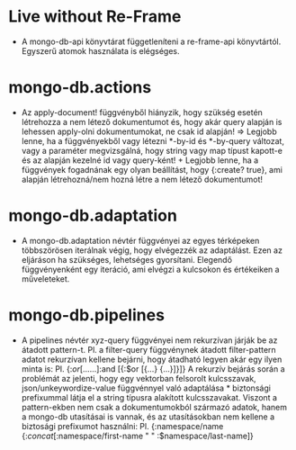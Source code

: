 
# Live without Re-Frame

- A mongo-db-api könyvtárat függetleníteni a re-frame-api könyvtártól.
  Egyszerű atomok használata is elégséges.

# mongo-db.actions

- Az apply-document! függvényből hiányzik, hogy szükség esetén létrehozza a nem létező
  dokumentumot és, hogy akár query alapján is lehessen apply-olni dokumentumokat,
  ne csak id alapján!
  =>
  Legjobb lenne, ha a függvényekből vagy létezni *-by-id és *-by-query változat,
  vagy a paraméter megvizsgálná, hogy string vagy map típust kapott-e és az alapján
  kezelné id vagy query-ként!
  +
  Legjobb lenne, ha a függvények fogadnának egy olyan beállítást, hogy {:create? true},
  ami alapján létrehozná/nem hozná létre a nem létező dokumentumot!

# mongo-db.adaptation

- A mongo-db.adaptation névtér függvényei az egyes térképeken többszörösen iterálnak végig,
  hogy elvégezzék az adaptálást. Ezen az eljáráson ha szükséges, lehetséges gyorsítani.
  Elegendő függvényenként egy iteráció, ami elvégzi a kulcsokon és értékeiken a műveleteket.

# mongo-db.pipelines

- A pipelines névtér xyz-query függvényei nem rekurzívan járják be az átadott pattern-t.
  Pl. a filter-query függvénynek átadott filter-pattern adatot rekurzívan kellene bejárni,
      hogy átadható legyen akár egy ilyen minta is:
  Pl. {:$or  [{...} {...}]
       :$and [{:$or [{...} {...}]}]}
  A rekurzív bejárás során a problémát az jelenti, hogy egy vektorban felsorolt kulcsszavak,
  json/unkeywordize-value függvénnyel való adaptálása * biztonsági prefixummal látja el
  a string típusra alakított kulcsszavakat. Viszont a pattern-ekben nem csak a dokumentumokból
  származó adatok, hanem a mongo-db utasításai is vannak, és az utasításokban nem kellene
  a biztosági prefixumot használni:
  Pl. {:namespace/name {:$concat [:$namespace/first-name " " :$namespace/last-name]}

